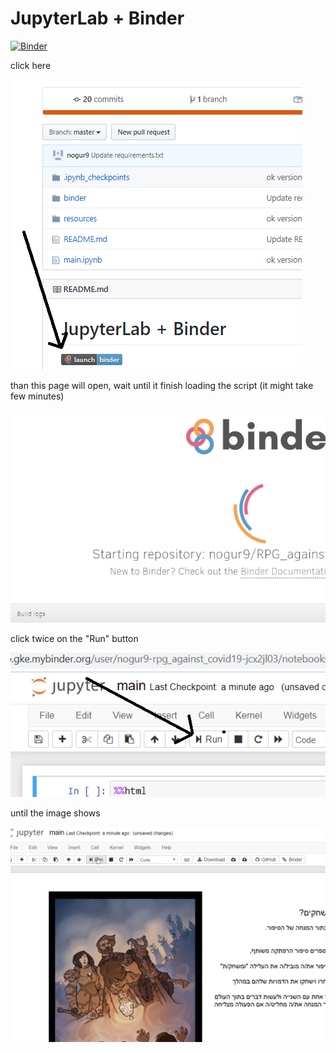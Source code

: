 # JupyterLab + Binder
[![Binder](https://mybinder.org/badge_logo.svg)](https://mybinder.org/v2/gh/nogur9/RPG_against_covid19/master?filepath=main.ipynb)

click here


![Image description](/readme/0.png)

than this page will open, wait until it finish loading the script (it might take few minutes)


![Image description](/readme/1.png)

click twice on the "Run" button

![Image description](/readme/2.png)

until the image shows

![Image description](/readme/3.png)